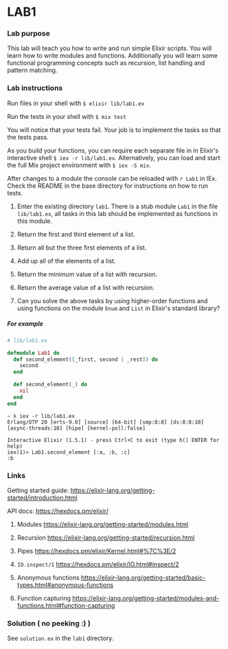 # LAB1

### Lab purpose

This lab will teach you how to write and run simple Elixir scripts. You will
learn how to write modules and functions. Additionally you will learn some
functional programming concepts such as recursion, list handling and pattern
matching.

### Lab instructions

Run files in your shell with `$ elixir lib/lab1.ex`

Run the tests in your shell with `$ mix test`

You will notice that your tests fail. Your job is to implement the tasks so
that the tests pass.

As you build your functions, you can require each separate file in
in Elixir's interactive shell `$ iex -r lib/lab1.ex`. Alternatively, you can
load and start the full Mix project environment with `$ iex -S mix`.

After changes to a module the console can be reloaded with `r Lab1` in IEx. Check the
README in the base directory for instructions on how to run tests.

  1. Enter the existing directory `lab1`. There is a stub module `Lab1` in the file `lib/lab1.ex`,
     all tasks in this lab should be implemented as functions in this module.

  2. Return the first and third element of a list.

  3. Return all but the three first elements of a list.

  4. Add up all of the elements of a list.

  5. Return the minimum value of a list with recursion.

  6. Return the average value of a list with recursion.

  7. Can you solve the above tasks by using higher-order functions and using
     functions on the module `Enum` and `List` in Elixir's standard library?

##### For example

```elixir
# lib/lab1.ex

defmodule Lab1 do
  def second_element([_first, second | _rest]) do
    second
  end

  def second_element(_) do
    nil
  end
end
```

```
~ λ iex -r lib/lab1.ex
Erlang/OTP 20 [erts-9.0] [source] [64-bit] [smp:8:8] [ds:8:8:10] [async-threads:10] [hipe] [kernel-poll:false]

Interactive Elixir (1.5.1) - press Ctrl+C to exit (type h() ENTER for help)
iex(1)> Lab1.second_element [:a, :b, :c]
:b
```


### Links

Getting started guide: https://elixir-lang.org/getting-started/introduction.html

API docs: https://hexdocs.pm/elixir/

  1. Modules https://elixir-lang.org/getting-started/modules.html

  2. Recursion https://elixir-lang.org/getting-started/recursion.html

  3. Pipes https://hexdocs.pm/elixir/Kernel.html#%7C%3E/2

  4. `IO.inspect/1` https://hexdocs.pm/elixir/IO.html#inspect/2

  5. Anonymous functions https://elixir-lang.org/getting-started/basic-types.html#anonymous-functions

  6. Function capturing https://elixir-lang.org/getting-started/modules-and-functions.html#function-capturing


### Solution ( no peeking :) )

See `solution.ex` in the `lab1` directory.
